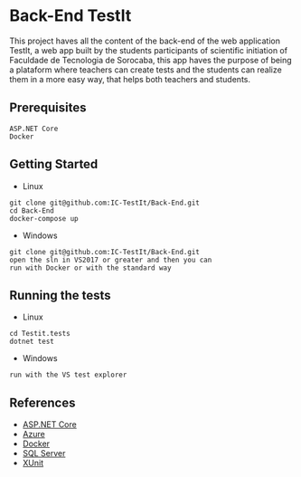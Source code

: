 # Back-End TestIt

This project haves all the content of the back-end of the web application TestIt, a web app built by the students participants of scientific initiation of Faculdade de Tecnologia de Sorocaba, this app haves the purpose of being a plataform where teachers can create tests and the students can realize them in a more easy way, that helps both teachers and students.

## Prerequisites

```
ASP.NET Core
Docker
```

## Getting Started

* Linux
```
git clone git@github.com:IC-TestIt/Back-End.git
cd Back-End
docker-compose up
````
* Windows
```
git clone git@github.com:IC-TestIt/Back-End.git
open the sln in VS2017 or greater and then you can 
run with Docker or with the standard way
```


## Running the tests

* Linux
```
cd Testit.tests
dotnet test
```
* Windows
```
run with the VS test explorer
```

## References

* [ASP.NET Core](https://www.microsoft.com/net/core)
* [Azure](https://azure.microsoft.com/)
* [Docker](https://www.docker.com/)
* [SQL Server](https://www.microsoft.com/pt-br/sql-server/sql-server-2016)
* [XUnit](https://xunit.github.io/)


